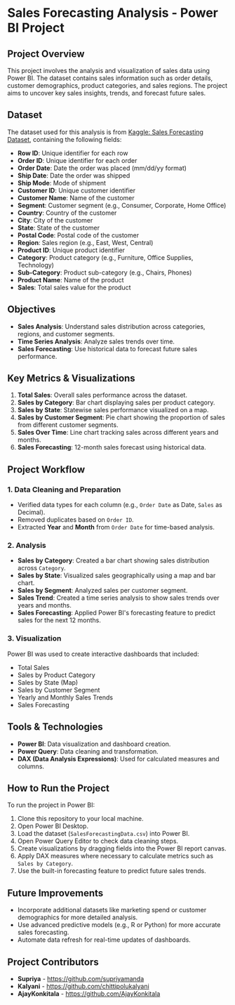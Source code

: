 # Sales Forecasting Analysis - Power BI Project

## Project Overview
This project involves the analysis and visualization of sales data using Power BI. The dataset contains sales information such as order details, customer demographics, product categories, and sales regions. The project aims to uncover key sales insights, trends, and forecast future sales.

## Dataset
The dataset used for this analysis is from [Kaggle: Sales Forecasting Dataset](https://www.kaggle.com/datasets/rohitsahoo/sales-forecasting), containing the following fields:
- **Row ID**: Unique identifier for each row
- **Order ID**: Unique identifier for each order
- **Order Date**: Date the order was placed (mm/dd/yy format)
- **Ship Date**: Date the order was shipped
- **Ship Mode**: Mode of shipment
- **Customer ID**: Unique customer identifier
- **Customer Name**: Name of the customer
- **Segment**: Customer segment (e.g., Consumer, Corporate, Home Office)
- **Country**: Country of the customer
- **City**: City of the customer
- **State**: State of the customer
- **Postal Code**: Postal code of the customer
- **Region**: Sales region (e.g., East, West, Central)
- **Product ID**: Unique product identifier
- **Category**: Product category (e.g., Furniture, Office Supplies, Technology)
- **Sub-Category**: Product sub-category (e.g., Chairs, Phones)
- **Product Name**: Name of the product
- **Sales**: Total sales value for the product

## Objectives
- **Sales Analysis**: Understand sales distribution across categories, regions, and customer segments.
- **Time Series Analysis**: Analyze sales trends over time.
- **Sales Forecasting**: Use historical data to forecast future sales performance.

## Key Metrics & Visualizations
1. **Total Sales**: Overall sales performance across the dataset.
2. **Sales by Category**: Bar chart displaying sales per product category.
3. **Sales by State**: Statewise sales performance visualized on a map.
4. **Sales by Customer Segment**: Pie chart showing the proportion of sales from different customer segments.
5. **Sales Over Time**: Line chart tracking sales across different years and months.
6. **Sales Forecasting**: 12-month sales forecast using historical data.

## Project Workflow
### 1. Data Cleaning and Preparation
- Verified data types for each column (e.g., `Order Date` as Date, `Sales` as Decimal).
- Removed duplicates based on `Order ID`.
- Extracted **Year** and **Month** from `Order Date` for time-based analysis.

### 2. Analysis
- **Sales by Category**: Created a bar chart showing sales distribution across `Category`.
- **Sales by State**: Visualized sales geographically using a map and bar chart.
- **Sales by Segment**: Analyzed sales per customer segment.
- **Sales Trend**: Created a time series analysis to show sales trends over years and months.
- **Sales Forecasting**: Applied Power BI's forecasting feature to predict sales for the next 12 months.

### 3. Visualization
Power BI was used to create interactive dashboards that included:
- Total Sales
- Sales by Product Category
- Sales by State (Map)
- Sales by Customer Segment
- Yearly and Monthly Sales Trends
- Sales Forecasting

## Tools & Technologies
- **Power BI**: Data visualization and dashboard creation.
- **Power Query**: Data cleaning and transformation.
- **DAX (Data Analysis Expressions)**: Used for calculated measures and columns.

## How to Run the Project
To run the project in Power BI:
1. Clone this repository to your local machine.
2. Open Power BI Desktop.
3. Load the dataset (`SalesForecastingData.csv`) into Power BI.
4. Open Power Query Editor to check data cleaning steps.
5. Create visualizations by dragging fields into the Power BI report canvas.
6. Apply DAX measures where necessary to calculate metrics such as `Sales by Category`.
7. Use the built-in forecasting feature to predict future sales trends.

## Future Improvements
- Incorporate additional datasets like marketing spend or customer demographics for more detailed analysis.
- Use advanced predictive models (e.g., R or Python) for more accurate sales forecasting.
- Automate data refresh for real-time updates of dashboards.

## Project Contributors
- **Supriya** - https://github.com/supriyamanda
- **Kalyani** - https://github.com/chittipolukalyani
- **AjayKonkitala** - https://github.com/AjayKonkitala
